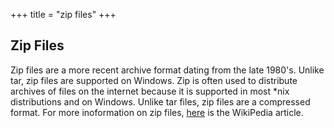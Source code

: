 +++
title = "zip files"
+++

## Zip Files
Zip files are a more recent archive format dating from the late
1980's.  Unlike tar, zip files are supported on Windows.  Zip is
often used to distribute archives of files on the internet 
because it is supported in most *nix distributions and on Windows.
Unlike tar files, zip files are a compressed format.  For more
inoformation on zip files, [here](https://en.wikipedia.org/wiki/Zip_(file_format)) is the WikiPedia article.
